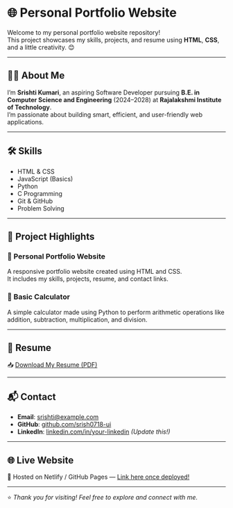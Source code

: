 # 🌐 Personal Portfolio Website

Welcome to my personal portfolio website repository!  
This project showcases my skills, projects, and resume using **HTML**, **CSS**, and a little creativity. 😊

---

## 👩‍💻 About Me

I’m **Srishti Kumari**, an aspiring Software Developer pursuing **B.E. in Computer Science and Engineering** (2024–2028) at **Rajalakshmi Institute of Technology**.  
I’m passionate about building smart, efficient, and user-friendly web applications.

---

## 🛠️ Skills

- HTML & CSS  
- JavaScript (Basics)  
- Python  
- C Programming  
- Git & GitHub  
- Problem Solving

---

## 📁 Project Highlights

### 🔹 Personal Portfolio Website  
A responsive portfolio website created using HTML and CSS.  
It includes my skills, projects, resume, and contact links.

### 🔹 Basic Calculator  
A simple calculator made using Python to perform arithmetic operations like addition, subtraction, multiplication, and division.

---

## 📄 Resume

📥 [Download My Resume (PDF)](./Resume.pdf)

---

## 📬 Contact

- **Email**: srishti@example.com  
- **GitHub**: [github.com/srish0718-ui](https://github.com/srish0718-ui)  
- **LinkedIn**: [linkedin.com/in/your-linkedin](https://linkedin.com/in/your-linkedin) *(Update this!)*

---

## 🌐 Live Website

🔗 Hosted on Netlify / GitHub Pages — [Link here once deployed!](#)

---

⭐ *Thank you for visiting! Feel free to explore and connect with me.*  
